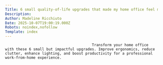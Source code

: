 ```yaml
---
Title: 6 small quality-of-life upgrades that made my home office feel more professional
Description: 
Author: Madeline Ricchiuto
Date: 2025-10-07T19:00:19.000Z
Robots: noindex,nofollow
Template: index
---
```


                                            Transform your home office with these 6 small but impactful upgrades. Improve ergonomics, reduce clutter, enhance lighting, and boost productivity for a professional work-from-home experience.
                                        